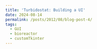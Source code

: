 ```yaml
---
title: 'Turbidostat: Building a UI'
date: 2024-08-14
permalink: /posts/2012/08/blog-post-4/
tags:
  - GUI
  - bioreactor
  - customTkinter
---
```


